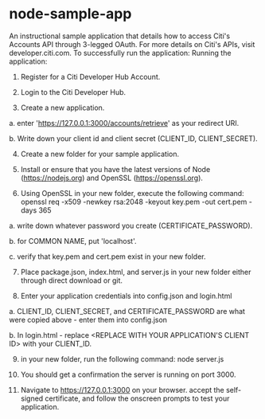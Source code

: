 # node-sample-app
An instructional sample application that details how to access Citi's Accounts API through 3-legged OAuth. For more details on Citi's APIs, visit developer.citi.com.
To successfully run the application:
Running the application:

1. Register for a Citi Developer Hub Account.

2. Login to the Citi Developer Hub.

3. Create a new application.
 
 a. enter 'https://127.0.0.1:3000/accounts/retrieve' as your redirect URI.
 
 b. Write down your client id and client secret (CLIENT_ID, CLIENT_SECRET).

4. Create a new folder for your sample application.

5. Install or ensure that you have the latest versions of Node (https://nodejs.org) and OpenSSL (https://openssl.org).

6. Using OpenSSL in your new folder, execute the following command: openssl req -x509 -newkey rsa:2048 -keyout key.pem -out cert.pem -days 365

a. write down whatever password you create (CERTIFICATE_PASSWORD).

b. for COMMON NAME, put 'localhost'.

c. verify that key.pem and cert.pem exist in your new folder.

7. Place package.json, index.html, and server.js in your new folder either through direct download or git.

8. Enter your application credentials into config.json and login.html

a. CLIENT_ID, CLIENT_SECRET, and CERTIFICATE_PASSWORD are what were copied above - enter them into config.json

b. In login.html - replace <REPLACE WITH YOUR APPLICATION'S CLIENT ID> with your CLIENT_ID.

9. in your new folder, run the following command: node server.js

10. You should get a confirmation the server is running on port 3000.

11. Navigate to https://127.0.0.1:3000 on your browser. accept the self-signed certificate, and follow the onscreen prompts to test your application.
